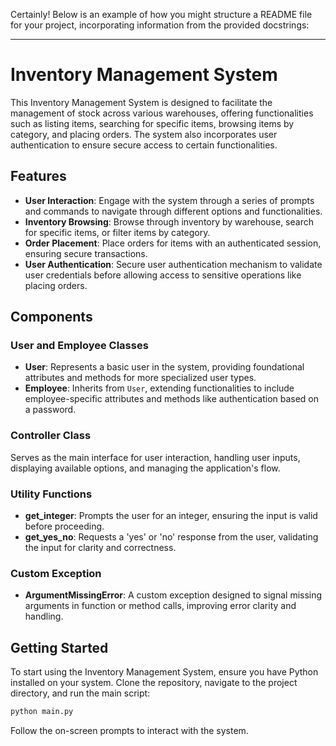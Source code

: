Certainly! Below is an example of how you might structure a README file for your project, incorporating information from the provided docstrings:

---

# Inventory Management System

This Inventory Management System is designed to facilitate the management of stock across various warehouses, offering functionalities such as listing items, searching for specific items, browsing items by category, and placing orders. The system also incorporates user authentication to ensure secure access to certain functionalities.

## Features

- **User Interaction**: Engage with the system through a series of prompts and commands to navigate through different options and functionalities.
- **Inventory Browsing**: Browse through inventory by warehouse, search for specific items, or filter items by category.
- **Order Placement**: Place orders for items with an authenticated session, ensuring secure transactions.
- **User Authentication**: Secure user authentication mechanism to validate user credentials before allowing access to sensitive operations like placing orders.

## Components

### User and Employee Classes

- **User**: Represents a basic user in the system, providing foundational attributes and methods for more specialized user types.
- **Employee**: Inherits from `User`, extending functionalities to include employee-specific attributes and methods like authentication based on a password.

### Controller Class

Serves as the main interface for user interaction, handling user inputs, displaying available options, and managing the application's flow.

### Utility Functions

- **get_integer**: Prompts the user for an integer, ensuring the input is valid before proceeding.
- **get_yes_no**: Requests a 'yes' or 'no' response from the user, validating the input for clarity and correctness.

### Custom Exception

- **ArgumentMissingError**: A custom exception designed to signal missing arguments in function or method calls, improving error clarity and handling.

## Getting Started

To start using the Inventory Management System, ensure you have Python installed on your system. Clone the repository, navigate to the project directory, and run the main script:

```bash
python main.py
```

Follow the on-screen prompts to interact with the system.

